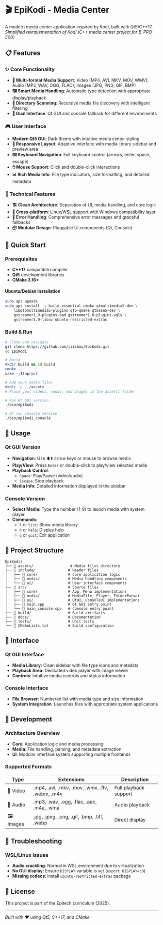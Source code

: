 # 🎬 EpiKodi - Media Center

A modern media center application inspired by Kodi, built with Qt5/C++17.
*Simplified reimplementation of Kodi (C++ media center project for B-PRO-500)*

## 📋 Features

### ✨ Core Functionality
- **🎥 Multi-format Media Support**: Video (MP4, AVI, MKV, MOV, WMV), Audio (MP3, WAV, OGG, FLAC), Images (JPG, PNG, GIF, BMP)
- **🖼️ Smart Media Handling**: Automatic type detection with appropriate display/playback
- **📁 Directory Scanning**: Recursive media file discovery with intelligent filtering
- **🎯 Dual Interface**: Qt GUI and console fallback for different environments

### 🎮 User Interface
- **Modern Qt5 GUI**: Dark theme with intuitive media center styling
- **📱 Responsive Layout**: Adaptive interface with media library sidebar and preview area
- **⌨️ Keyboard Navigation**: Full keyboard control (arrows, enter, space, escape)
- **🖱️ Mouse Support**: Click and double-click interactions
- **📊 Rich Media Info**: File type indicators, size formatting, and detailed metadata

### 🔧 Technical Features
- **🏗️ Clean Architecture**: Separation of UI, media handling, and core logic
- **🔄 Cross-platform**: Linux/WSL support with Windows compatibility layer
- **🎯 Error Handling**: Comprehensive error messages and graceful fallbacks
- **📦 Modular Design**: Pluggable UI components (Qt, Console)

## 🚀 Quick Start

### Prerequisites
- **C++17** compatible compiler
- **Qt5** development libraries
- **CMake 3.16+**

#### Ubuntu/Debian Installation
```bash
sudo apt update
sudo apt install -y build-essential cmake qtmultimedia5-dev \
    libqt5multimedia5-plugins qt5-qmake qtbase5-dev \
    gstreamer1.0-plugins-bad gstreamer1.0-plugins-ugly \
    gstreamer1.0-libav ubuntu-restricted-extras
```

### Build & Run
```bash
# Clone and navigate
git clone https://github.com/iiishuu/EpiKodi.git
cd EpiKodi

# Build
mkdir build && cd build
cmake ..
make -j$(nproc)

# Add your media files
mkdir -p ../assets
# Place your videos, audio, and images in the assets/ folder

# Run Qt GUI version
./bin/epikodi

# Or run console version
./bin/epikodi_console
```

## 🎯 Usage

### Qt GUI Version
- **Navigation**: Use ⬆️⬇️ arrow keys or mouse to browse media
- **Play/View**: Press `Enter` or double-click to play/view selected media
- **Playback Control**: 
  - `Space`: Play/Pause (video/audio)
  - `Escape`: Stop playback
- **Media Info**: Detailed information displayed in the sidebar

### Console Version
- **Select Media**: Type the number (1-9) to launch media with system player
- **Commands**: 
  - `l` or `list`: Show media library
  - `h` or `help`: Display help
  - `q` or `quit`: Exit application

## 📁 Project Structure

```
EpiKodi/
├── 📂 assets/                 # Media files directory
├── 📂 include/               # Header files
│   ├── 📂 core/              # Core application logic
│   ├── 📂 media/             # Media handling components
│   └── 📂 ui/                # User interface components
├── 📂 src/                   # Source files
│   ├── 📂 core/              # App, Menu implementations
│   ├── 📂 media/             # MediaFile, Player, FolderParser
│   ├── 📂 ui/                # QtUI, ConsoleUI implementations
│   ├── 📄 main.cpp           # Qt GUI entry point
│   └── 📄 main_console.cpp   # Console entry point
├── 📂 build/                 # Build artifacts
├── 📂 docs/                  # Documentation
├── 📂 tests/                 # Unit tests
└── 📄 CMakeLists.txt         # Build configuration
```

## 🎨 Interface

### Qt GUI Interface
- **Media Library**: Clean sidebar with file type icons and metadata
- **Playback Area**: Dedicated video player with image viewer
- **Controls**: Intuitive media controls and status information

### Console Interface
- **File Browser**: Numbered list with media type and size information
- **System Integration**: Launches files with appropriate system applications

## 🔧 Development

### Architecture Overview
- **Core**: Application logic and media processing
- **Media**: File handling, parsing, and metadata extraction
- **UI**: Modular interface system supporting multiple frontends

### Supported Formats
| Type  | Extensions | Description |
|-------|------------|-------------|
| 🎥 Video | .mp4, .avi, .mkv, .mov, .wmv, .flv, .webm, .m4v | Full playback support |
| 🎵 Audio | .mp3, .wav, .ogg, .flac, .aac, .m4a, .wma | Audio playback |
| 🖼️ Images | .jpg, .jpeg, .png, .gif, .bmp, .tiff, .webp | Direct display |

## 🐛 Troubleshooting

### WSL/Linux Issues
- **Audio crackling**: Normal in WSL environment due to virtualization
- **No GUI display**: Ensure `DISPLAY` variable is set (`export DISPLAY=:0`)
- **Missing codecs**: Install `ubuntu-restricted-extras` package

## 📝 License

This project is part of the Epitech curriculum (2025).

---
*Built with ❤️ using Qt5, C++17, and CMake*
